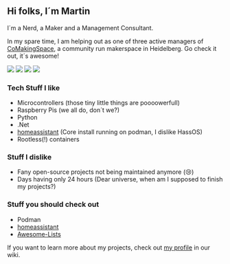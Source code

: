 ## Hi folks, I´m Martin
I´m a Nerd, a Maker and a Management Consultant.

In my spare time, I am helping out as one of three active managers of [CoMakingSpace](https://github.com/comakingspace/), a community run makerspace in Heidelberg. Go check it out, it´s awesome!

![](https://img.shields.io/badge/OS-Windows-informational?style=flat&logo=Windows&logoColor=white&color=2bbc8a)
![](https://img.shields.io/badge/IDE-VS%20Code-informational?style=flat&logo=Visual%20Studio%20Code&logoColor=white&color=2bbc8a)
![](https://img.shields.io/badge/Language-Python-informational?style=flat&logo=Python&logoColor=white&color=2bbc8a)
![](https://img.shields.io/badge/Language-C%23-informational?style=flat&logo=<LOGO_NAME>&logoColor=white&color=2bbc8a)



### Tech Stuff I like

* Microcontrollers (those tiny little things are poooowerfull)
* Raspberry Pis (we all do, don´t we?)
* Python 
* .Net
* [homeassistant](https://github.com/home-assistant/core) (Core install running on podman, I dislike HassOS)
* Rootless(!) containers

### Stuff I dislike

* Fany open-source projects not being maintained anymore (😢)
* Days having only 24 hours (Dear universe, when am I supposed to finish my projects?)

### Stuff you should check out

* Podman
* [homeassistant](https://github.com/home-assistant/core) 
* [Awesome-Lists](https://github.com/sindresorhus/awesome)

If you want to learn more about my projects, check out [my profile](https://wiki.comakingspace.de/User:NitramLegov) in our wiki.
